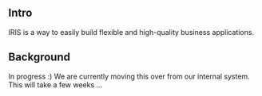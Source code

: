 ## Intro

IRIS is a way to easily build flexible and high-quality business applications. 

## Background

In progress :) We are currently moving this over from our internal system. This will take a few weeks ...
